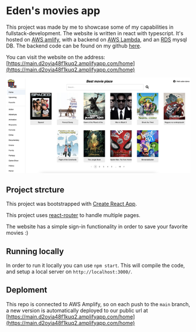 # Eden's movies app

This project was made by me to showcase some of my capabilities in fullstack-development.
The website is written in react with typescript. It's hosted on [AWS amlify](https://aws.amazon.com/pm/amplify/), with a backend on [AWS Lambda](https://aws.amazon.com/pm/lambda/), and an [RDS](https://aws.amazon.com/pm/rds/) mysql DB.
The backend code can be found on my github [here](https://github.com/edenRorman/eden-movies-aws-lambda).

You can visit the website on the address: [https://main.d2oyia48f1kuq2.amplifyapp.com/home](https://main.d2oyia48f1kuq2.amplifyapp.com/home)

![screenshot of the website](./public/website_screenshot_20_4_2024.jpg)

## Project strcture

This project was bootstrapped with [Create React App](https://github.com/facebook/create-react-app).

This project uses [react-router](https://reactrouter.com/en/main) to handle multiple pages.

The website has a simple sign-in functionality in order to save your favorite movies :)

## Running locally

In order to run it locally you can use `npm start`. This will compile the code, and setup a local server on `http://localhost:3000/`.

## Deploment

This repo is connected to AWS Amplify, so on each push to the `main` branch, a new version is automatically deployed to our public url at [https://main.d2oyia48f1kuq2.amplifyapp.com/home](https://main.d2oyia48f1kuq2.amplifyapp.com/home)
